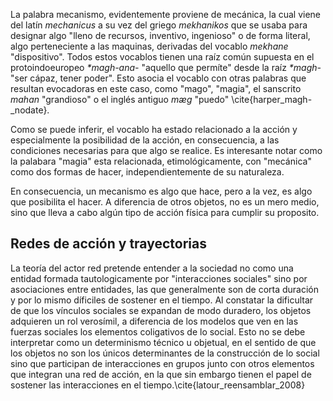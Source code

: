La palabra mecanismo, evidentemente proviene de mecánica, la cual viene del latín *mechanicus* a su vez del griego *mekhanikos* que se usaba para designar algo "lleno de recursos, inventivo, ingenioso" o de forma literal, algo perteneciente a las maquinas, derivadas del vocablo *mekhane* "dispositivo". Todos estos vocablos tienen una raíz común supuesta en el protoindoeuropeo *\*magh-ana-* "aquello que permíte" desde la raíz *\*magh-* "ser cápaz, tener poder". Esto asocia el vocablo con otras palabras que resultan evocadoras en este caso, como "mago", "magia", el sanscrito *mahan* "grandioso" o el inglés antiguo *mæg* "puedo" \cite{harper_magh-_nodate}.

Como se puede inferir, el vocablo ha estado relacionado a la acción y especialmente la posibilidad de la acción, en consecuencia, a las condiciones necesarias para que algo se realice. Es interesante notar como la palabara "magia" esta relacionada, etimológicamente, con "mecánica" como dos formas de hacer, independientemente de su naturaleza.

En consecuencia, un mecanismo es algo que hace, pero a la vez, es algo que posibilita el hacer. A diferencia de otros objetos, no es un mero medio, sino que lleva a cabo algún tipo de acción física para cumplir su proposito.

## Redes de acción y trayectorias

La teoría del actor red pretende entender a la sociedad no como una entidad formada tautologicamente por "interacciones sociales" sino por asociaciones entre entidades, las que generalmente son de corta duración y por lo mismo díficiles de sostener en el tiempo. Al constatar la dificultar de que los vínculos sociales se expandan de modo duradero, los objetos adquieren un rol verosímil, a diferencia de los modelos que ven en las fuerzas sociales los elementos coligativos de lo social. Esto no se debe interpretar como un determinismo técnico u objetual, en el sentido de que los objetos no son los únicos determinantes de la construcción de lo social sino que participan de interacciones en grupos junto con otros elementos que integran una red de acción, en la que sin embargo tienen el papel de sostener las interacciones en el tiempo.\cite{latour_reensamblar_2008}


